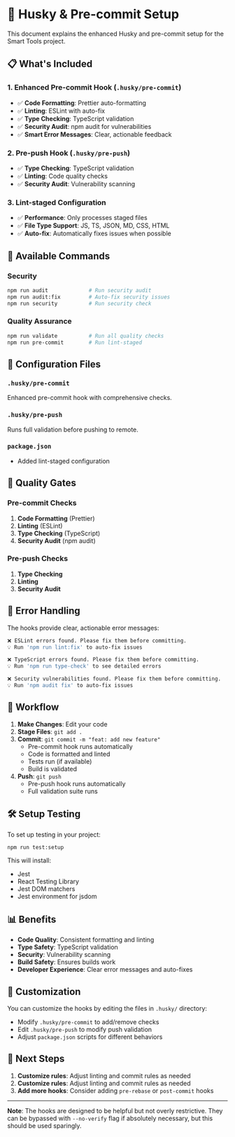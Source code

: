 # 🔧 Husky & Pre-commit Setup

This document explains the enhanced Husky and pre-commit setup for the Smart Tools project.

## 📋 What's Included

### 1. **Enhanced Pre-commit Hook** (`.husky/pre-commit`)

- ✅ **Code Formatting**: Prettier auto-formatting
- ✅ **Linting**: ESLint with auto-fix
- ✅ **Type Checking**: TypeScript validation
- ✅ **Security Audit**: npm audit for vulnerabilities
- ✅ **Smart Error Messages**: Clear, actionable feedback

### 2. **Pre-push Hook** (`.husky/pre-push`)

- ✅ **Type Checking**: TypeScript validation
- ✅ **Linting**: Code quality checks
- ✅ **Security Audit**: Vulnerability scanning

### 3. **Lint-staged Configuration**

- ✅ **Performance**: Only processes staged files
- ✅ **File Type Support**: JS, TS, JSON, MD, CSS, HTML
- ✅ **Auto-fix**: Automatically fixes issues when possible

## 🚀 Available Commands

### Security

```bash
npm run audit             # Run security audit
npm run audit:fix         # Auto-fix security issues
npm run security          # Run security check
```

### Quality Assurance

```bash
npm run validate          # Run all quality checks
npm run pre-commit        # Run lint-staged
```

## 🔧 Configuration Files

### `.husky/pre-commit`

Enhanced pre-commit hook with comprehensive checks.

### `.husky/pre-push`

Runs full validation before pushing to remote.

### `package.json`

- Added lint-staged configuration

## 🎯 Quality Gates

### Pre-commit Checks

1. **Code Formatting** (Prettier)
2. **Linting** (ESLint)
3. **Type Checking** (TypeScript)
4. **Security Audit** (npm audit)

### Pre-push Checks

1. **Type Checking**
2. **Linting**
3. **Security Audit**

## 🚨 Error Handling

The hooks provide clear, actionable error messages:

```bash
❌ ESLint errors found. Please fix them before committing.
💡 Run 'npm run lint:fix' to auto-fix issues

❌ TypeScript errors found. Please fix them before committing.
💡 Run 'npm run type-check' to see detailed errors

❌ Security vulnerabilities found. Please fix them before committing.
💡 Run 'npm audit fix' to auto-fix issues
```

## 🔄 Workflow

1. **Make Changes**: Edit your code
2. **Stage Files**: `git add .`
3. **Commit**: `git commit -m "feat: add new feature"`
   - Pre-commit hook runs automatically
   - Code is formatted and linted
   - Tests run (if available)
   - Build is validated
4. **Push**: `git push`
   - Pre-push hook runs automatically
   - Full validation suite runs

## 🛠️ Setup Testing

To set up testing in your project:

```bash
npm run test:setup
```

This will install:

- Jest
- React Testing Library
- Jest DOM matchers
- Jest environment for jsdom

## 📊 Benefits

- **Code Quality**: Consistent formatting and linting
- **Type Safety**: TypeScript validation
- **Security**: Vulnerability scanning
- **Build Safety**: Ensures builds work
- **Developer Experience**: Clear error messages and auto-fixes

## 🔧 Customization

You can customize the hooks by editing the files in `.husky/` directory:

- Modify `.husky/pre-commit` to add/remove checks
- Edit `.husky/pre-push` to modify push validation
- Adjust `package.json` scripts for different behaviors

## 🚀 Next Steps

1. **Customize rules**: Adjust linting and commit rules as needed
2. **Customize rules**: Adjust linting and commit rules as needed
3. **Add more hooks**: Consider adding `pre-rebase` or `post-commit` hooks

---

**Note**: The hooks are designed to be helpful but not overly restrictive. They can be bypassed with `--no-verify` flag if absolutely necessary, but this should be used sparingly.

